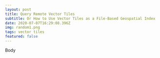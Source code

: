 ```yaml
---
layout: post
title: Query Remote Vector Tiles
subtitle: Or How to Use Vector Tiles as a File-Based Geospatial Index
date: 2020-07-07T16:29:08.396Z
img: random1.png
tags: vector tiles
featured: false
---
```

Body